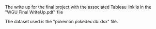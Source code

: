 The write up for the final project with the associated Tableau link 
is in the "WGU Final WriteUp.pdf" file

The dataset used is the "pokemon pokedex db.xlsx" file.
